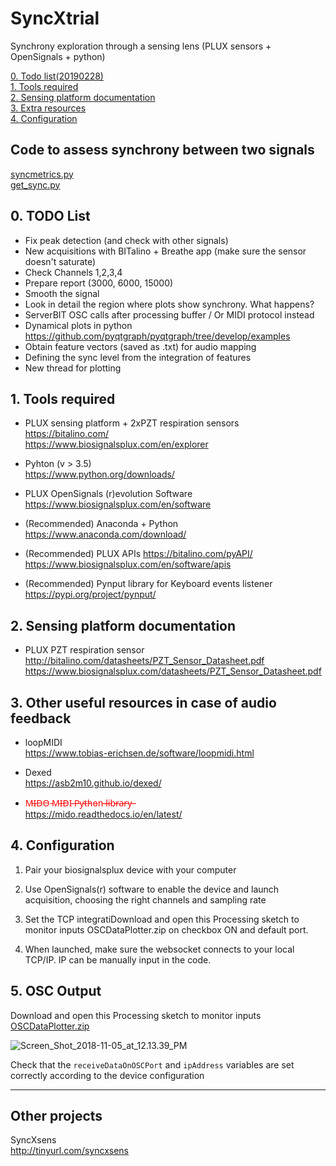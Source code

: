 # SyncXtrial
Synchrony exploration through a sensing lens (PLUX sensors + OpenSignals + python)

[0. Todo list(20190228)](#todo)  
[1. Tools required](#prereq)  
[2. Sensing platform documentation](#docs)  
[3. Extra resources](#resrc)  
[4. Configuration](#config)  

##  Code to assess synchrony between two signals <a name="syncassess"></a>
[syncmetrics.py](./src/sync_assess.py)  
[get_sync.py](./src/sync_assess.py)  

##  0. TODO List<a name="todo"></a>
- Fix peak detection (and check with other signals)  
- New acquisitions with BITalino + Breathe app (make sure the sensor doesn't saturate)  
- Check Channels 1,2,3,4
- Prepare report (3000, 6000, 15000)
- Smooth the signal 
- Look in detail the region where plots show synchrony. What happens?  
- ServerBIT OSC calls after processing buffer / Or MIDI protocol instead
- Dynamical plots in python https://github.com/pyqtgraph/pyqtgraph/tree/develop/examples  
- Obtain feature vectors (saved as .txt) for audio mapping 
- Defining the sync level from the integration of features  
- New thread for plotting  


##  1. Tools required <a name="prereq"></a>
- PLUX sensing platform + 2xPZT respiration sensors  
https://bitalino.com/  
https://www.biosignalsplux.com/en/explorer

- Pyhton (v > 3.5)  
https://www.python.org/downloads/

- PLUX OpenSignals (r)evolution Software  
https://www.biosignalsplux.com/en/software  

- (Recommended) Anaconda + Python  
 https://www.anaconda.com/download/

- (Recommended) PLUX APIs 
https://bitalino.com/pyAPI/  
https://www.biosignalsplux.com/en/software/apis  

- (Recommended) Pynput library for Keyboard events listener  
https://pypi.org/project/pynput/  

##  2. Sensing platform documentation <a name="docs"></a>
- PLUX PZT respiration sensor  
http://bitalino.com/datasheets/PZT_Sensor_Datasheet.pdf  
https://www.biosignalsplux.com/datasheets/PZT_Sensor_Datasheet.pdf

##  3. Other useful resources in case of audio feedback<a name="resrc"></a>  
- loopMIDI  
https://www.tobias-erichsen.de/software/loopmidi.html

- Dexed  
https://asb2m10.github.io/dexed/

- <span style="color:red">M̵I̵D̵O̵ ̵M̵I̵D̵I̵ ̵P̵y̵t̵h̵o̵n̵ ̵l̵i̵b̵r̵a̵r̵y̵ ̵ </span>  
https://mido.readthedocs.io/en/latest/

##  4. Configuration <a name="config"></a>  
1. Pair your biosignalsplux device with your computer

2. Use OpenSignals(r) software to enable the device and launch acquisition, choosing the right channels and sampling rate

3. Set the TCP integratiDownload and open this Processing sketch to monitor inputs
OSCDataPlotter.zip
on checkbox ON and default port. 

4. When launched, make sure the websocket connects to your local TCP/IP. IP can be manually input in the code.

##  5. OSC Output <a name="osc"></a>  
Download and open this Processing sketch to monitor inputs
[OSCDataPlotter.zip](/uploads/1a2d9ec4d86e649aac9a0268e8c3ce8d/OSCDataPlotter.zip)

![Screen_Shot_2018-11-05_at_12.13.39_PM](https://gitlab.com/weselle/riot-serverbit/uploads/0890fb9607a513424bfab356f1c140ad/Screen_Shot_2018-11-05_at_12.13.39_PM.png)

Check that the `receiveDataOnOSCPort` and `ipAddress` variables are set correctly according to the device configuration

***

##  Other projects
SyncXsens  
http://tinyurl.com/syncxsens  
